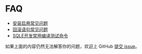 # FAQ

* [安装启用常见问题](5.1_deploy.md)
* [回滚语句常见问题](5.2_rollback_sql.md)
* [SQLE开发常用编译测试命令](5.3_makefile.md)

如果上面的内容仍然无法解答你的问题，欢迎上 GitHub [提交 issue](https://github.com/actiontech/sqle/issues/new/choose)。